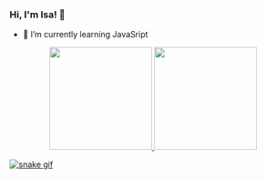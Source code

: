 ### Hi, I'm Isa! 👋

- 🌱 I’m currently learning JavaSript

<div align="center">
  <a href="https://github.com/rafaballerini">
  <img height="180em" src="https://github-readme-stats-test-rouge.vercel.app/api?username=isadpr&show_icons=true&theme=radical&include_all_commits=true&count_private=true"/>
  <img height="180em" src="https://github-readme-stats-test-rouge.vercel.app/api/top-langs/?username=isadpr&layout=compact&langs_count=7&theme=radical"/>
</div>

  ![snake gif](https://github.com/isadpr/isadpr/blob/output/github-contribution-grid-snake.svg)
